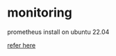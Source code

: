 # monitoring
prometheus install on ubuntu 22.04

[refer here](https://www.cherryservers.com/blog/install-prometheus-ubuntu)
